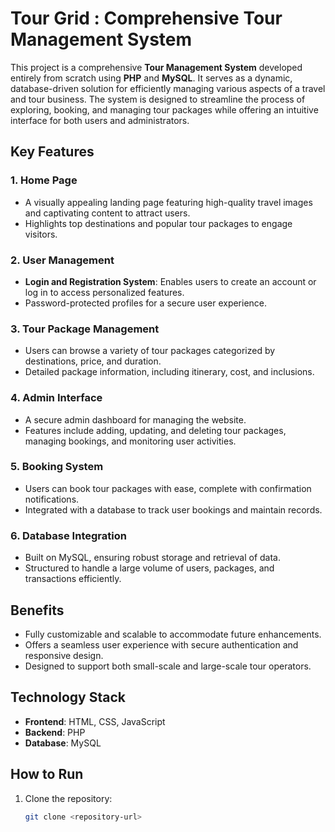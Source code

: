 # Tour Grid : Comprehensive Tour Management System  

This project is a comprehensive **Tour Management System** developed entirely from scratch using **PHP** and **MySQL**. It serves as a dynamic, database-driven solution for efficiently managing various aspects of a travel and tour business. The system is designed to streamline the process of exploring, booking, and managing tour packages while offering an intuitive interface for both users and administrators.  

## Key Features  

### 1. Home Page  
- A visually appealing landing page featuring high-quality travel images and captivating content to attract users.  
- Highlights top destinations and popular tour packages to engage visitors.  

### 2. User Management  
- **Login and Registration System**: Enables users to create an account or log in to access personalized features.  
- Password-protected profiles for a secure user experience.  

### 3. Tour Package Management  
- Users can browse a variety of tour packages categorized by destinations, price, and duration.  
- Detailed package information, including itinerary, cost, and inclusions.  

### 4. Admin Interface  
- A secure admin dashboard for managing the website.  
- Features include adding, updating, and deleting tour packages, managing bookings, and monitoring user activities.  

### 5. Booking System  
- Users can book tour packages with ease, complete with confirmation notifications.  
- Integrated with a database to track user bookings and maintain records.  

### 6. Database Integration  
- Built on MySQL, ensuring robust storage and retrieval of data.  
- Structured to handle a large volume of users, packages, and transactions efficiently.  

## Benefits  
- Fully customizable and scalable to accommodate future enhancements.  
- Offers a seamless user experience with secure authentication and responsive design.  
- Designed to support both small-scale and large-scale tour operators.  

## Technology Stack  
- **Frontend**: HTML, CSS, JavaScript  
- **Backend**: PHP  
- **Database**: MySQL  

## How to Run  
1. Clone the repository:  
   ```bash
   git clone <repository-url>
